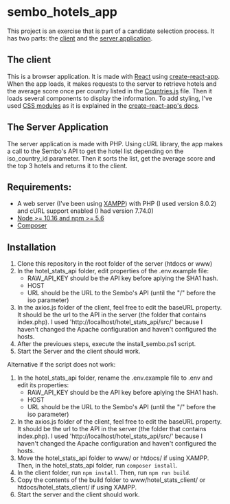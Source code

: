 # sembo_hotels_app

This project is an exercise that is part of a candidate selection process. It has two parts: the [client](https://github.com/ElPatoSordo/sembo_hotels_app/tree/main/hotel_stats_client) and the [server application](https://github.com/ElPatoSordo/sembo_hotels_app/tree/main/hotel_stats_api).

## The client

This is a browser application. It is made with [React](https://reactjs.org/) using [create-react-app](https://github.com/facebook/create-react-app). When the app loads, it makes requests to the server to retrieve hotels and the average score once per country listed in the [Countries.js](https://github.com/ElPatoSordo/sembo_hotels_app/blob/main/hotel_stats_client/src/Countries.js) file. Then it loads several components to display the information. To add styling, I've used [CSS modules](https://github.com/css-modules/css-modules) as it is explained in the [create-react-app's docs](https://create-react-app.dev/docs/adding-a-css-modules-stylesheet/).

## The Server Application

The server application is made with PHP. Using cURL library, the app makes a call to the Sembo's API to get the hotel list depending on the iso_country_id parameter. Then it sorts the list, get the average score and the top 3 hotels and returns it to the client.

## Requirements:
* A web server (I've been using [XAMPP](https://www.apachefriends.org/es/index.html)) with PHP (I used version 8.0.2) and cURL support enabled (I had version 7.74.0)
* [Node >= 10.16 and npm >= 5.6](https://nodejs.org/en/)
* [Composer](https://getcomposer.org/)

## Installation

1. Clone this repository in the root folder of the server (htdocs or www)
2. In the hotel_stats_api folder, edit properties of the .env.example file:
    * RAW_API_KEY should be the API key before aplying the SHA1 hash.
    * HOST 
    * URL should be the URL to the Sembo's API (until the "/" before the iso parameter)
3. In the axios.js folder of the client, feel free to edit the baseURL property. It should be the url to the API in the server (the folder that contains index.php). I used 'http://localhost/hotel_stats_api/src/' because I haven't changed the Apache configuration and haven't configured the hosts.
4. After the previoues steps, execute the install_sembo.ps1 script.
5. Start the Server and the client should work.

Alternative if the script does not work:

1. In the hotel_stats_api folder, rename the .env.example file to .env and edit its properties:
    * RAW_API_KEY should be the API key before aplying the SHA1 hash.
    * HOST 
    * URL should be the URL to the Sembo's API (until the "/" before the iso parameter)
2. In the axios.js folder of the client, feel free to edit the baseURL property. It should be the url to the API in the server (the folder that contains index.php). I used 'http://localhost/hotel_stats_api/src/' because I haven't changed the Apache configuration and haven't configured the hosts.
3. Move the hotel_stats_api folder to www/ or htdocs/ if using XAMPP. Then, in the hotel_stats_api folder, run `composer install`.
4. In the client folder, run `npm install`. Then, run `npm run build`.
5. Copy the contents of the build folder to www/hotel_stats_client/ or htdocs/hotel_stats_client/ if using XAMPP.
6. Start the server and the client should work.
